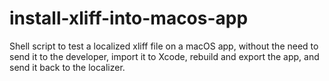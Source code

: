 # install-xliff-into-macos-app
Shell script to test a localized xliff file on a macOS app, without the need to send it to the developer, import it to Xcode, rebuild and export the app, and send it back to the localizer.
